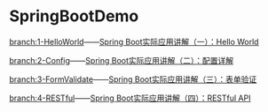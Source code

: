 # SpringBootDemo
[branch:1-HelloWorld](https://github.com/ZYRzyr/SpringBootDemo/tree/1-HelloWorld)——[Spring Boot实际应用讲解（一）：Hello World](http://www.jianshu.com/p/60f7e025c680)

[branch:2-Config](https://github.com/ZYRzyr/SpringBootDemo/tree/2-Config)——[Spring Boot实际应用讲解（二）：配置详解](http://www.jianshu.com/p/d4c7f33c9b37)

[branch:3-FormValidate](https://github.com/ZYRzyr/SpringBootDemo/tree/3-FormValidate)——[Spring Boot实际应用讲解（三）：表单验证](http://www.jianshu.com/p/a2b4e61b5532)

[branch:4-RESTful](https://github.com/ZYRzyr/SpringBootDemo/tree/4-RESTful)——[Spring Boot实际应用讲解（四）：RESTful API](http://www.jianshu.com/p/e907595e9d1d)
